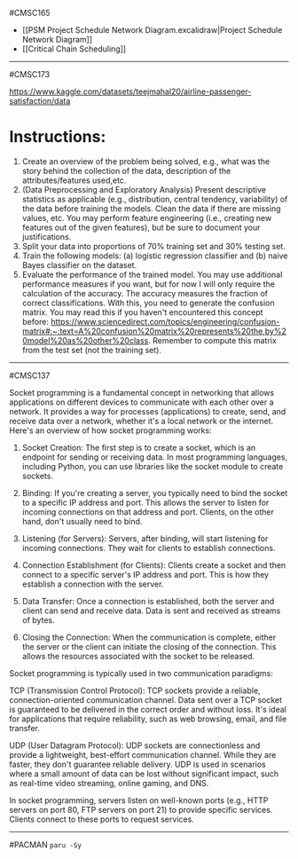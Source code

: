 #CMSC165 

- [[PSM Project Schedule Network Diagram.excalidraw|Project Schedule Network Diagram]]
- [[Critical Chain Scheduling]]

---

#CMSC173

https://www.kaggle.com/datasets/teejmahal20/airline-passenger-satisfaction/data

# Instructions:
1. Create an overview of the problem being solved, e.g., what was the story behind the collection of the data, description of the attributes/features used,etc.
2. (Data Preprocessing and Exploratory Analysis) Present descriptive statistics as applicable (e.g., distribution, central tendency, variability) of the data before training the models. Clean the data if there are missing values, etc. You may perform feature engineering (i.e., creating new features out of the given features), but be sure to document your justifications. 
3. Split your data into proportions of 70% training set and 30% testing set.
4. Train the following models: (a) logistic regression classifier and (b) naive Bayes classifier on the dataset.
5. Evaluate the performance of the trained model. You may use additional performance measures if you want, but for now I will only require the calculation of the accuracy. The accuracy measures the fraction of correct classifications. With this, you need to generate the confusion matrix. You may read this if you haven't encountered this concept before: https://www.sciencedirect.com/topics/engineering/confusion-matrix#:~:text=A%20confusion%20matrix%20represents%20the,by%20model%20as%20other%20class. Remember to compute this matrix from the test set (not the training set).

---

#CMSC137

Socket programming is a fundamental concept in networking that allows applications on different devices to communicate with each other over a network. It provides a way for processes (applications) to create, send, and receive data over a network, whether it's a local network or the internet. Here's an overview of how socket programming works: 

1. Socket Creation: The first step is to create a socket, which is an endpoint for sending or receiving data. In most programming languages, including Python, you can use libraries like the socket module to create sockets.

2. Binding: If you're creating a server, you typically need to bind the socket to a specific IP address and port. This allows the server to listen for incoming connections on that address and port. Clients, on the other hand, don't usually need to bind.

 3. Listening (for Servers): Servers, after binding, will start listening for incoming connections. They wait for clients to establish connections.

 4. Connection Establishment (for Clients): Clients create a socket and then connect to a specific server's IP address and port. This is how they establish a connection with the server.

 5. Data Transfer: Once a connection is established, both the server and client can send and receive data. Data is sent and received as streams of bytes.

 6. Closing the Connection: When the communication is complete, either the server or the client can initiate the closing of the connection. This allows the resources associated with the socket to be released.

 

Socket programming is typically used in two communication paradigms:

TCP (Transmission Control Protocol): TCP sockets provide a reliable, connection-oriented communication channel. Data sent over a TCP socket is guaranteed to be delivered in the correct order and without loss. It's ideal for applications that require reliability, such as web browsing, email, and file transfer.

UDP (User Datagram Protocol): UDP sockets are connectionless and provide a lightweight, best-effort communication channel. While they are faster, they don't guarantee reliable delivery. UDP is used in scenarios where a small amount of data can be lost without significant impact, such as real-time video streaming, online gaming, and DNS.

In socket programming, servers listen on well-known ports (e.g., HTTP servers on port 80, FTP servers on port 21) to provide specific services. Clients connect to these ports to request services.

---


#PACMAN
`paru -Sy`

